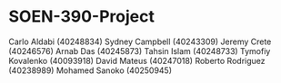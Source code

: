 # SOEN-390-Project

Carlo Aldabi (40248834)
Sydney Campbell (40243309)
Jeremy Crete (40246576)
Arnab Das (40245873)
Tahsin Islam (40248733)
Tymofiy Kovalenko (40093918)
David Mateus (40247018)
Roberto Rodriguez (40238989)
Mohamed Sanoko (40250945)
